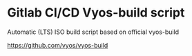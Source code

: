 # Gitlab CI/CD Vyos-build script

Automatic (LTS) ISO build script based on official vyos-build

https://github.com/vyos/vyos-build
